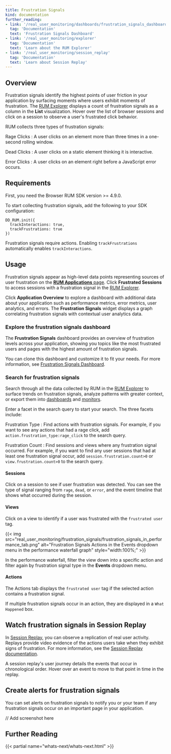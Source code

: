 ```yaml
---
title: Frustration Signals
kind: documentation
further_reading:
- link: '/real_user_monitoring/dashboards/frustration_signals_dashboard/'
  tag: 'Documentation'
  text: 'Frustration Signals Dashboard'
- link: '/real_user_monitoring/explorer'
  tag: 'Documentation'
  text: 'Learn about the RUM Explorer'
- link: '/real_user_monitoring/session_replay'
  tag: 'Documentation'
  text: 'Learn about Session Replay'
---
```


## Overview

Frustration signals identify the highest points of user friction in your application by surfacing moments where users exhibit moments of frustration. The [RUM Explorer][1] displays a count of frustration signals as a column in the **List** visualization. Hover over the list of browser sessions and click on a session to observe a user's frustrated click behavior. 

RUM collects three types of frustration signals:

Rage Clicks
: A user clicks on an element more than three times in a one-second rolling window.

Dead Clicks
: A user clicks on a static element thinking it is interactive.

Error Clicks
: A user clicks on an element right before a JavaScript error occurs.

## Requirements

First, you need the Browser RUM SDK version >= 4.9.0.

To start collecting frustration signals, add the following to your SDK configuration:

```
DD_RUM.init({
  trackInteractions: true,
  trackFrustrations: true
})
```

Frustration signals require actions. Enabling `trackFrustrations` automatically enables `trackInteractions`.

## Usage

Frustration signals appear as high-level data points representing sources of user frustration on the [**RUM Applications** page][2]. Click **Frustrated Sessions** to access sessions with a frustration signal in the [RUM Explorer][1]. 

Click **Application Overview** to explore a dashboard with additional data about your application such as performance metrics, error metrics, user analytics, and errors. The **Frustration Signals** widget displays a graph correlating frustration signals with contextual user analytics data.

### Explore the frustration signals dashboard

The **Frustration Signals** dashboard provides an overview of frustration levels across your application, showing you topics like the most frustrated users and pages with the highest amount of frustration signals.

You can clone this dashboard and customize it to fit your needs. For more information, see [Frustration Signals Dashboard][3].

### Search for frustration signals

Search through all the data collected by RUM in the [RUM Explorer][4] to surface trends on frustration signals, analyze patterns with greater context, or export them into [dashboards][5] and [monitors][6].

Enter a facet in the search query to start your search. The three facets include:

Frustration Type
: Find actions with frustration signals. For example, if you want to see any actions that had a rage click, add `action.frustration_type:rage_click` to the search query.

Frustration Count
: Find sessions and views where any frustration signal occurred. For example, if you want to find any user sessions that had at least one frustration signal occur, add `session.frustration.count>0` or `view.frustration.count>0` to the search query.

#### Sessions

Click on a session to see if user frustration was detected. You can see the type of signal ranging from `rage`, `dead`, or `error`, and the event timeline that shows what occurred during the session.

#### Views

Click on a view to identify if a user was frustrated with the `frustrated user` tag.

{{< img src="real_user_monitoring/frustration_signals/frustration_signals_in_performance_tab.png" alt="Frustration Signals Actions in the Events dropdown menu in the performance waterfall graph" style="width:100%;" >}}

In the performance waterfall, filter the view down into a specific action and filter again by frustration signal type in the **Events** dropdown menu.

#### Actions

The Actions tab displays the `frustrated user` tag if the selected action contains a frustration signal.

If multiple frustration signals occur in an action, they are displayed in a `What Happened` box.

## Watch frustration signals in Session Replay

In [Session Replay][7], you can observe a replication of real user activity. Replays provide video evidence of the actions users take when they exhibit signs of frustration. For more information, see the [Session Replay documentation][8].

A session replay's user journey details the events that occur in chronological order. Hover over an event to move to that point in time in the replay.

## Create alerts for frustration signals

You can set alerts on frustration signals to notify you or your team if any frustration signals occur on an important page in your application.

// Add screenshot here

## Further Reading

{{< partial name="whats-next/whats-next.html" >}}

[1]: /real_user_monitoring/explorer/
[2]: https://app.datadoghq.com/rum/list
[3]: /real_user_monitoring/dashboards/frustration_signals_dashboard/
[4]: https://app.datadoghq.com/rum/explorer
[5]: /dashboards/
[6]: /monitors/create/
[7]: https://app.datadoghq.com/rum/replay/sessions/
[8]: /real_user_monitoring/session_replay/
